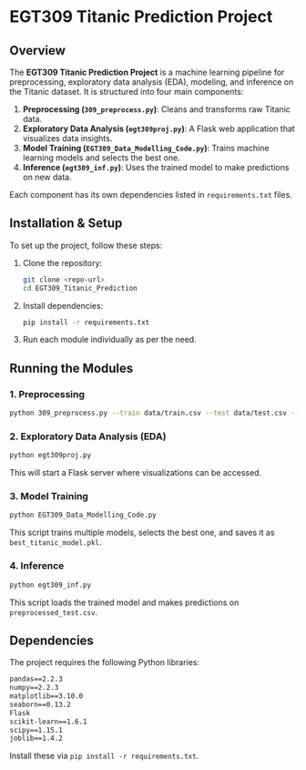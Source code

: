 # EGT309 Titanic Prediction Project

## Overview
The **EGT309 Titanic Prediction Project** is a machine learning pipeline for preprocessing, exploratory data analysis (EDA), modeling, and inference on the Titanic dataset. It is structured into four main components:

1. **Preprocessing (`309_preprocess.py`)**: Cleans and transforms raw Titanic data.
2. **Exploratory Data Analysis (`egt309proj.py`)**: A Flask web application that visualizes data insights.
3. **Model Training (`EGT309_Data_Modelling_Code.py`)**: Trains machine learning models and selects the best one.
4. **Inference (`egt309_inf.py`)**: Uses the trained model to make predictions on new data.

Each component has its own dependencies listed in `requirements.txt` files.

## Installation & Setup
To set up the project, follow these steps:

1. Clone the repository:
   ```bash
   git clone <repo-url>
   cd EGT309_Titanic_Prediction
   ```
2. Install dependencies:
   ```bash
   pip install -r requirements.txt
   ```
3. Run each module individually as per the need.

## Running the Modules

### 1. Preprocessing
```bash
python 309_preprocess.py --train data/train.csv --test data/test.csv --train_output data/preprocessed_train.csv --test_output data/preprocessed_test.csv
```

### 2. Exploratory Data Analysis (EDA)
```bash
python egt309proj.py
```
This will start a Flask server where visualizations can be accessed.

### 3. Model Training
```bash
python EGT309_Data_Modelling_Code.py
```
This script trains multiple models, selects the best one, and saves it as `best_titanic_model.pkl`.

### 4. Inference
```bash
python egt309_inf.py
```
This script loads the trained model and makes predictions on `preprocessed_test.csv`.

## Dependencies
The project requires the following Python libraries:
```txt
pandas==2.2.3
numpy==2.2.3
matplotlib==3.10.0
seaborn==0.13.2
Flask
scikit-learn==1.6.1
scipy==1.15.1
joblib==1.4.2
```
Install these via `pip install -r requirements.txt`.



